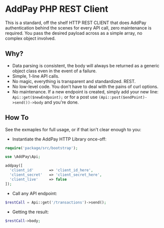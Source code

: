 # AddPay PHP REST Client
This is a standard, off the shelf HTTP REST CLIENT that does AddPay authentication behind the scenes for every API call, 
zero maintenance is required. You pass the desired payload across as a simple array, no complex object involved.

## Why?
 - Data parsing is consistent, the body will always be returned as a generic object class even in the event of a failure.
 - Simple, 1-line API calls.
 - No magic, everything is transparent and standardized. REST.
 - No low-level code. You don't have to deal with the pains of curl options. 
 - No maintenance. If a new endpoint is created, simply add your new line: `Api::get($newEndpoint);` or for a post use `(Api::post($endPoint)->send())->body` and you're done.

## How To
See the exmaples for full usage, or if that isn't clear enough to you:

- Instantiate the AddPay HTTP Library once-off:
```php
require('package/src/bootstrap');

use \AddPay\Api;

addpay([
  'client_id'       => 'client_id_here',
  'client_secret'   => 'client_secret_here',
  'client_live'     => false
]);
```
- Call any API endpoint: 
```php
$restCall = Api::get('/transactions')->send();
```
- Getting the result:
```php
$restCall->body;
```

